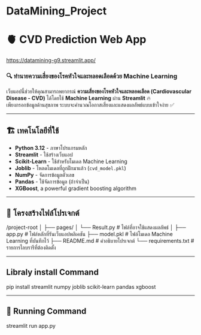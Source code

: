 # DataMining_Project

# 🫀 CVD Prediction Web App
https://datamining-g9.streamlit.app/

### 🔍 ทำนายความเสี่ยงของโรคหัวใจและหลอดเลือดด้วย Machine Learning

เว็บแอปนี้ช่วยให้คุณสามารถพยากรณ์ **ความเสี่ยงของโรคหัวใจและหลอดเลือด (Cardiovascular Disease - CVD)** ได้โดยใช้ **Machine Learning** ผ่าน **Streamlit** 🔥  
เพียงกรอกข้อมูลด้านสุขภาพ ระบบจะคำนวณโอกาสเสี่ยงและแสดงผลลัพธ์แบบเข้าใจง่าย ✅

---

## 🏗️ เทคโนโลยีที่ใช้
- **Python 3.12**  - ภาษาโปรแกรมหลัก
- **Streamlit**  - ใช้สร้างเว็บแอป
- **Scikit-Learn**  - ใช้สำหรับโมเดล Machine Learning
- **Joblib**  - โหลดโมเดลที่ถูกฝึกมาแล้ว (`cvd_model.pkl`)
- **NumPy**  - จัดการข้อมูลตัวเลข
- **Pandas**  - ใช้จัดการข้อมูล (ถ้าจำเป็น)
- **XGBoost**, a powerful gradient boosting algorithm 

---
## 📂 โครงสร้างไฟล์โปรเจกต์

/project-root
│
├── pages/
│   └── Result.py         # ไฟล์ที่อาจใช้แสดงผลลัพธ์
│
├── app.py                # ไฟล์หลักที่รันเว็บแอปพลิเคชัน
├── model.pkl             # ไฟล์โมเดล Machine Learning ที่บันทึกไว้
├── README.md             # คำอธิบายโปรเจกต์
└── requirements.txt      # รายการไลบรารีที่ต้องติดตั้ง

---

## Libraly install Command
pip install streamlit numpy joblib scikit-learn pandas xgboost

---

## 🏃 Running Command
streamlit run app.py
